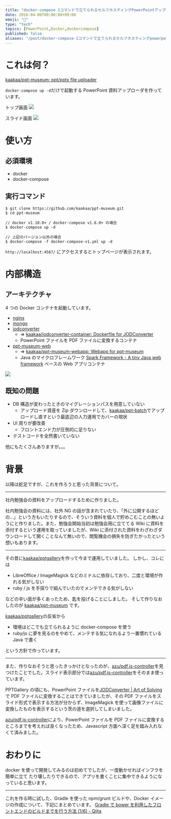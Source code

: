 ```yaml
---
title: "docker-compose 1コマンドで立てられるセルフホスティングPowerPointアップローダ"
date: 2016-04-06T00:00:00+09:00
emoji: "📣"
type: "tech"
topics: [PowerPoint,Docker,dockercompose]
published: false
aliases: "/post/docker-compose-1コマンドで立てられるセルフホスティングpowerpointアップローダ"
---
```


# これは何？

[kaakaa/ppt-museum: ppt/pptx file uploader](https://github.com/kaakaa/ppt-museum)

`docker-compose up -d`だけで起動する PowerPoint 資料アップローダを作っています。

トップ画面
![](https://qiita-image-store.s3.amazonaws.com/0/9891/eb1c9dde-803c-d94c-4f55-1a5f93b230c3.png)

スライド画面
![](https://qiita-image-store.s3.amazonaws.com/0/9891/425bdf28-7cfd-9f1a-7489-83a9856edb4a.png)

# 使い方

## 必須環境

- docker
- docker-compose

## 実行コマンド

```
$ git clone https://github.com/kaakaa/ppt-museum.git
$ cd ppt-museum

// docker v1.10.0+ / docker-compose v1.6.0+ の場合
$ docker-compose up -d

// 上記のバージョン以外の場合
$ docker-compose -f docker-compose-v1.yml up -d

```

`http://localhost:4567/` にアクセスするとトップページが表示されます。

# 内部構造

## アーキテクチャ

4 つの Docker コンテナを起動しています。

- [nginx](https://hub.docker.com/_/nginx/)
- [mongo](https://hub.docker.com/_/mongo/)
- [jodconverter](https://hub.docker.com/r/kaakaa/jodconverter/)
  - => [kaakaa/jodconverter-container: Dockerfile for JODConverter](https://github.com/kaakaa/jodconverter-container)
  - PowerPoint ファイルを PDF ファイルに変換するコンテナ
- [ppt-museum-web](https://hub.docker.com/r/kaakaa/ppt-museum-web/)
  - => [kaakaa/ppt-museum-webapp: Webapp for ppt-museum](https://github.com/kaakaa/ppt-museum-webapp)
  - Java のマイクロフレームワーク [Spark Framework - A tiny Java web framework](http://sparkjava.com/) ベースの Web アプリコンテナ

![](https://qiita-image-store.s3.amazonaws.com/0/9891/7d045e14-fd44-e7c2-b925-640bfccfa938.png)

## 既知の問題

- DB 構造が変わったときのマイグレーションパスを用意していない
  - アップロード資産を Zip ダウンロードして、[kaakaa/ppt-batch](https://github.com/kaakaa/ppt-batch)でアップロードし直すという最底辺の人力運用でカバーの現状
- UI 周りが要改善
  - フロントエンド力が圧倒的に足りない
- テストコードを全然書いていない

他にもたくさんありますが。。。

# 背景

以降は蛇足ですが、これを作ろうと思った背景について。

---

社内勉強会の資料をアップロードするために作りました。

社内勉強会の資料には、社外 NG の話が含まれていたり、「外に公開するほどの…」という方もいたりするので、そういう資料を個人で貯めこむことの無いようにと作りました。また、勉強会開始当初は勉強会用に立ててる Wiki に資料を添付するという運用を取っていましたが、Wiki に添付された資料をわざわざダウンロードして開くことなんて無いので、閲覧機会の損失を防ぎたかったという想いもあります。

---

その昔に[kaakaa/pptgallery](https://github.com/kaakaa/pptgallery)を作って今まで運用していました。
しかし、コレには

- LibreOffice / ImageMagick などのミドルに依存しており、二度と環境が作れる気がしない
- ruby / js を手探りで組んでいたのでメンテできる気がしない

などの辛い面が多くあったため、匙を投げることにしました。
そして作りなおしたのが [kaakaa/ppt-museum](https://github.com/kaakaa/ppt-museum) です。

[kaakaa/pptgallery](https://github.com/kaakaa/pptgallery)の反省から

- 環境はどこでも立てられるように docker-compose を使う
- ruby/js に夢を見るのをやめて、メンテする気になれるよう一番慣れている Java で書く

という方針で作っています。

---

また、作りなおそうと思ったきっかけとなったのが、[azu/pdf.js-controller](https://github.com/azu/pdf.js-controller)を見つけたことでした。スライド表示部分では[azu/pdf.js-controller](https://github.com/azu/pdf.js-controller)をそのまま使っています。

PPTGallery の頃にも、PowerPoint ファイルを[JODConverter | Art of Solving](http://www.artofsolving.com/opensource/jodconverter.html)で PDF ファイルに変換することはできていましたが、その PDF ファイルをスライド形式で表示する方法が分からず、ImageMagick を使って画像ファイルに変換したものを表示するという茨の道を選択してしまいました。

[azu/pdf.js-controller](https://github.com/azu/pdf.js-controller)により、PowerPoint ファイルを PDF ファイルに変換するところまでを考えれば良くなったため、Javascript 方面へ深く足を踏み入れなくて済みました。

# おわりに

docker を使って開発してみるのは初めてでしたが、一度動かせればインフラを簡単に立て
たり壊したりできるので、アプリを書くことに集中できるようになっていると思います。

---

これを作る時に試した、Gradle を使った npm/grunt ビルドや、Docker イメージの作成について、下記にまとめています。
[Gradle で bower を利用したフロントエンドのビルドまでを行う方法 (1/6) - Qiita](http://qiita.com/kaakaa_hoe/items/0e3c622ae8bde3d116ad)
